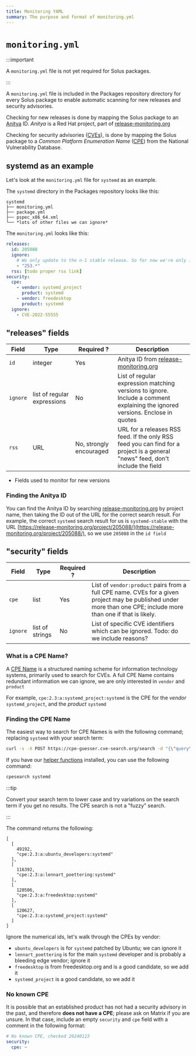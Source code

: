```yaml
---
title: Monitoring YAML
summary: The purpose and format of monitoring.yml
---
```


# `monitoring.yml`

:::important

A `monitoring.yml` file is not yet required for Solus packages.

:::

A `monitoring.yml` file is included in the Packages repository directory for every Solus package to enable automatic scanning for new releases and security advisories.

Checking for new releases is done by mapping the Solus package to an [Anitya](https://github.com/fedora-infra/anitya) ID. _Anitya_ is a Red Hat project, part of [release-monitoring.org](https://release-monitoring.org/)

Checking for security advisories ([CVEs](https://en.wikipedia.org/wiki/Common_Vulnerabilities_and_Exposures)), is done by mapping the Solus package to a _Common Platform Enumeration Name_ ([CPE](https://nvd.nist.gov/products/cpe)) from the National Vulnerability Database.

## systemd as an example

Let's look at the `monitoring.yml` file for `systemd` as an example.

The `systemd` directory in the Packages repository looks like this:

```text
systemd
├── monitoring.yml
├── package.yml
├── pspec_x86_64.xml
└── *lots of other files we can ignore*
```

The `monitoring.yml` looks like this:

```yaml
releases:
  id: 205088
  ignore:
    # We only update to the n-1 stable release. So for now we're only interested in 252.x updates
    - "253.*"
  rss: [todo proper rss link]
security:
  cpe:
    - vendor: systemd_project
      product: systemd
    - vendor: freedesktop
      product: systemd
  ignore:
    - CVE-2022-55555
```

## "releases" fields

| Field    | Type                        | Required ?              | Description                                                                                                                    |
| -------- | --------------------------- | ----------------------- | ------------------------------------------------------------------------------------------------------------------------------ |
| `id`     | integer                     | Yes                     | Anitya ID from [release-monitoring.org](https://release-monitoring.org/)                                                       |
| `ignore` | list of regular expressions | No                      | List of regular expression matching versions to ignore. Include a comment explaining the ignored versions. Enclose in quotes   |
| `rss`    | URL                         | No, strongly encouraged | URL for a releases RSS feed. If the only RSS feed you can find for a project is a general "news" feed, don't include the field |

- Fields used to monitor for new versions

### Finding the Anitya ID

You can find the Anitya ID by searching [release-monitoring.org](https://release-monitoring.org/) by project name, then taking the ID out of the URL for the correct search result. For example, the correct `systemd` search result for us is `systemd-stable` with the URL [https://release-monitoring.org/project/205088/](https://release-monitoring.org/project/205088/), so we use `205088` in the `id field`

## "security" fields

| Field    | Type            | Required ? | Description                                                                         |
| -------- | --------------- | ---------- | ----------------------------------------------------------------------------------- |
| `cpe`    | list            | Yes        | List of `vendor:product` pairs from a full CPE name. CVEs for a given project may be published under more than one CPE; include more than one if that is likely.                            |
| `ignore` | list of strings | No         | List of specific CVE identifiers which can be ignored. Todo: do we include reasons? |

### What is a CPE Name?

A [CPE Name](https://en.wikipedia.org/wiki/Common_Platform_Enumeration) is a structured naming scheme for information technology systems, primarily used to search for CVEs. A full CPE Name contains redundant information we can ignore, we are only interested in `vendor` and `product`

For example, `cpe:2.3:a:systemd_project:systemd` is the CPE for the _vendor_ `systemd_project`, and the _product_ `systemd`

### Finding the CPE Name

The easiest way to search for CPE Names is with the following command; replacing `systemd` with your search term:

```bash
curl -s -X POST https://cpe-guesser.cve-search.org/search -d "{\"query\": [\"systemd\"]}" | jq .
```

If you have our [helper functions](/docs/packaging/prepare-for-packaging#set-up-monorepo-helper-functions-optional) installed, you can use the following command:

```bash
cpesearch systemd
```


:::tip

Convert your search term to lower case and try variations on the search term if you get no results. The CPE search is not a "fuzzy" search.

:::

The command returns the following:

```text
[
  [
    49192,
    "cpe:2.3:a:ubuntu_developers:systemd"
  ],
  [
    116392,
    "cpe:2.3:a:lennart_poettering:systemd"
  ],
  [
    120506,
    "cpe:2.3:a:freedesktop:systemd"
  ],
  [
    120627,
    "cpe:2.3:a:systemd_project:systemd"
  ]
]
```

Ignore the numerical ids, let's walk through the CPEs by vendor:

- `ubuntu_developers` is for `systemd` patched by Ubuntu; we can ignore it
- `lennart_poettering` is for the main `systemd` developer and is probably a bleeding edge vendor; ignore it
- `freedesktop` is from freedesktop.org and is a good candidate, so we add it
- `systemd_project` is a good candidate, so we add it

### No known CPE

It is possible that an established product has not had a security advisory in the past, and therefore **does not have a CPE**; please ask on Matrix if you are unsure. In that case, include an empty `security` and `cpe` field with a comment in the following format:

```yaml
# No known CPE, checked 20240123
security:
  cpe: ~
```
